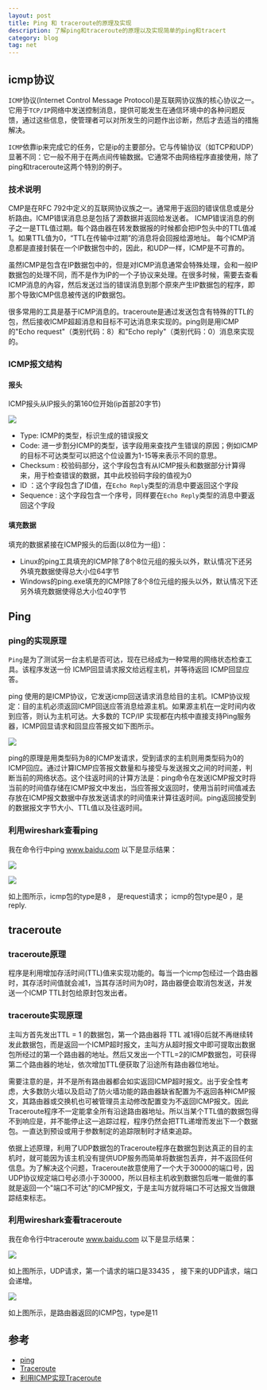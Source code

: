 ```yaml
---
layout: post
title: Ping 和 traceroute的原理及实现
description: 了解ping和traceroute的原理以及实现简单的ping和tracert
category: blog
tag: net
---
```


## icmp协议

`ICMP`协议(Internet Control Message Protocol)是互联网协议族的核心协议之一。它用于`TCP/IP`网络中发送控制消息，提供可能发生在通信环境中的各种问题反馈，通过这些信息，使管理者可以对所发生的问题作出诊断，然后才去适当的措施解决。

`ICMP`依靠ip来完成它的任务，它是ip的主要部分。它与传输协议（如TCP和UDP）显著不同：它一般不用于在两点间传输数据。它通常不由网络程序直接使用，除了ping和traceroute这两个特別的例子。

### 技术说明

CMP是在RFC 792中定义的互联网协议族之一。通常用于返回的错误信息或是分析路由。ICMP错误消息总是包括了源数据并返回给发送者。 ICMP错误消息的例子之一是TTL值过期。每个路由器在转发数据报的时候都会把IP包头中的TTL值减1。如果TTL值为0，“TTL在传输中过期”的消息将会回报给源地址。 每个ICMP消息都是直接封裝在一个IP数据包中的，因此，和UDP一样，ICMP是不可靠的。

虽然ICMP是包含在IP数据包中的，但是对ICMP消息通常会特殊处理，会和一般IP数据包的处理不同，而不是作为IP的一个子协议来处理。在很多时候，需要去查看ICMP消息的內容，然后发送过当的错误消息到那个原來产生IP数据包的程序，即那个导致ICMP信息被传送的IP数据包。

很多常用的工具是基于ICMP消息的。traceroute是通过发送包含有特殊的TTL的包，然后接收ICMP超超消息和目标不可达消息來实现的。ping则是用ICMP的"Echo request"（类别代码：8）和"Echo reply"（类别代码：0）消息來实现的。

### ICMP报文结构

#### 报头

ICMP报头从IP报头的第160位开始(ip首部20字节)

![](https://ws2.sinaimg.cn/large/006tNbRwly1fuhcj6vgb4j30a602t74i.jpg)

* Type: ICMP的类型，标识生成的错误报文
* Code: 进一步割分ICMP的类型，该字段用来查找产生错误的原因；例如ICMP的目标不可达类型可以把这个位设置为1-15等来表示不同的意思。
* Checksum : 校验码部分，这个字段包含有从ICMP报头和数据部分计算得来，用于检查错误的数据，其中此校验码字段的值视为0
* ID ：这个字段包含了ID值，在`Echo Reply`类型的消息中要返回这个字段
* Sequence : 这个字段包含一个序号，同样要在`Echo Reply`类型的消息中要返回这个字段

#### 填充数据

填充的数据紧接在ICMP报头的后面(以8位为一组)：

* Linux的ping工具填充的ICMP除了8个8位元组的报头以外，默认情况下还另外填充数据使得总大小位64字节
* Windows的ping.exe填充的ICMP除了8个8位元组的报头以外，默认情况下还另外填充数据使得总大小位40字节 

## Ping

### ping的实现原理

`Ping`是为了测试另一台主机是否可达，现在已经成为一种常用的网络状态检查工具。该程序发送一份 ICMP回显请求报文给远程主机，并等待返回 ICMP回显应答。

ping 使用的是ICMP协议，它发送icmp回送请求消息给目的主机。ICMP协议规定：目的主机必须返回ICMP回送应答消息给源主机。如果源主机在一定时间内收到应答，则认为主机可达。大多数的 TCP/IP 实现都在内核中直接支持Ping服务器，ICMP回显请求和回显应答报文如下图所示。

![](https://ws4.sinaimg.cn/large/006tNbRwgy1fuhdk9xz9yj30dk04cmxk.jpg)

ping的原理是用类型码为8的ICMP发请求，受到请求的主机则用类型码为0的ICMP回应。通过计算ICMP应答报文数量和与接受与发送报文之间的时间差，判断当前的网络状态。这个往返时间的计算方法是：ping命令在发送ICMP报文时将当前的时间值存储在ICMP报文中发出，当应答报文返回时，使用当前时间值减去存放在ICMP报文数据中存放发送请求的时间值来计算往返时间。ping返回接受到的数据报文字节大小、TTL值以及往返时间。

### 利用wireshark查看ping

我在命令行中ping www.baidu.com 以下是显示结果：

![](https://ws4.sinaimg.cn/large/0069RVTdgy1fuo86hffz0j30wg0kngs8.jpg)

 
![](https://ws3.sinaimg.cn/large/0069RVTdgy1fuo88gdu0gj30vv0m4gsd.jpg)

如上图所示，icmp包的type是8 ， 是request请求； icmp的包type是0 ，是reply. 

## traceroute

### traceroute原理

程序是利用增加存活时间(TTL)值来实现功能的。每当一个icmp包经过一个路由器时，其存活时间值就会减1，当其存活时间为0时，路由器便会取消包发送，并发送一个ICMP TTL封包给原封包发出者。 

### traceroute实现原理

主叫方首先发出TTL = 1 的数据包，第一个路由器将 TTL 减1得0后就不再继续转发此数据包，而是返回一个ICMP超时报文，主叫方从超时报文中即可提取出数据包所经过的第一个路由器的地址。然后又发出一个TTL=2的ICMP数据包，可获得第二个路由器的地址，依次增加TTL便获取了沿途所有路由器位地址。

需要注意的是，并不是所有路由器都会如实返回ICMP超时报文。出于安全性考虑，大多数防火墙以及启动了防火墙功能的路由器缺省配置为不返回各种ICMP报文，其路由器或交换机也可被管理员主动修改配置变为不返回ICMP报文。因此Traceroute程序不一定能拿全所有沿途路由器地址。所以当某个TTL值的数据包得不到响应是，并不能停止这一追踪过程，程序仍然会把TTL递增而发出下一个数据包。一直达到预设或用于参数制定的追踪限制时才结束追踪。 

依据上述原理，利用了UDP数据包的Traceroute程序在数据包到达真正的目的主机时，就可能因为该主机没有提供UDP服务而简单将数据包丢弃，并不返回任何信息。为了解决这个问题，Traceroute故意使用了一个大于30000的端口号，因UDP协议规定端口号必须小于30000，所以目标主机收到数据包后唯一能做的事就是返回一个"端口不可达"的ICMP报文，于是主叫方就将端口不可达报文当做跟踪结束标志。

### 利用wireshark查看traceroute

我在命令行中traceroute www.baidu.com 以下是显示结果：

![](https://ws2.sinaimg.cn/large/0069RVTdgy1fuo9lpzgi3j30sl0it45e.jpg)

如上图所示，UDP请求，第一个请求的端口是33435 ， 接下来的UDP请求，端口会递增。 


![](https://ws3.sinaimg.cn/large/0069RVTdgy1fuo9nz1a3hj30sn0ko7bt.jpg)

如上图所示，是路由器返回的ICMP包，type是11


## 参考

* [ping](https://zh.wikipedia.org/wiki/Ping)
* [Traceroute](https://zh.wikipedia.org/wiki/Traceroute)
* [利用ICMP实现Traceroute](https://www.jianshu.com/p/5b7189789dc1)


